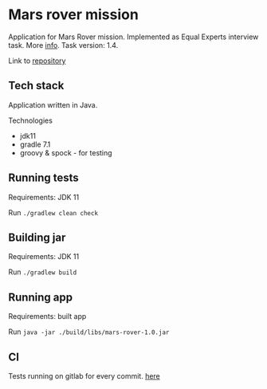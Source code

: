 # Mars rover mission

Application for Mars Rover mission. Implemented as Equal Experts interview task. More [info](./Mars_Rover_Kata.pdf).
Task version: 1.4.

Link to [repository](https://gitlab.com/job-interview-assassements/mars-rover/-/tree/master)

## Tech stack
Application written in Java.

Technologies
* jdk11
* gradle 7.1
* groovy & spock - for testing

## Running tests
Requirements: JDK 11

Run `./gradlew clean check`

## Building jar
Requirements: JDK 11

Run `./gradlew build`

## Running app
Requirements: built app

Run `java -jar ./build/libs/mars-rover-1.0.jar`

## CI
Tests running on gitlab for every commit. [here](https://gitlab.com/job-interview-assassements/mars-rover/-/pipelines)
